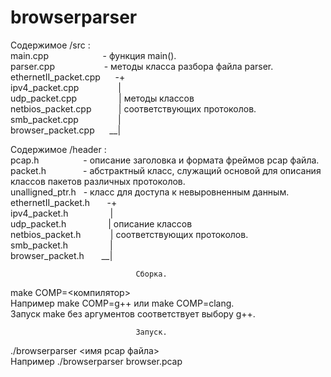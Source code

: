 # browserparser                                 

Содержимое /src :  
main.cpp &nbsp;&nbsp;&nbsp;&nbsp;&nbsp;&nbsp;&nbsp;&nbsp;&nbsp;&nbsp;&nbsp;&nbsp;&nbsp;&nbsp;&nbsp;&nbsp;&nbsp;&nbsp;&nbsp;&nbsp; - функция main().  
parser.cpp &nbsp;&nbsp;&nbsp;&nbsp;&nbsp;&nbsp;&nbsp;&nbsp;&nbsp;&nbsp;&nbsp;&nbsp;&nbsp;&nbsp;&nbsp;&nbsp;&nbsp;&nbsp;&nbsp;- методы класса разбора файла parser.  
ethernetII_packet.cpp &nbsp;&nbsp;&nbsp;&nbsp;&nbsp;-+  
ipv4_packet.cpp        &nbsp;&nbsp;&nbsp;&nbsp;&nbsp;&nbsp;&nbsp;&nbsp;&nbsp;&nbsp;&nbsp;&nbsp;&nbsp;&nbsp;&nbsp;|   
udp_packet.cpp         &nbsp;&nbsp;&nbsp;&nbsp;&nbsp;&nbsp;&nbsp;&nbsp;&nbsp;&nbsp;&nbsp;&nbsp;&nbsp;&nbsp;&nbsp;&nbsp;|  методы классов  
netbios_packet.cpp     &nbsp;&nbsp;&nbsp;&nbsp;&nbsp;&nbsp;&nbsp;&nbsp;&nbsp;&nbsp;|  соответствующих протоколов.  
smb_packet.cpp         &nbsp;&nbsp;&nbsp;&nbsp;&nbsp;&nbsp;&nbsp;&nbsp;&nbsp;&nbsp;&nbsp;&nbsp;&nbsp;&nbsp;&nbsp;|  
browser_packet.cpp   &nbsp;&nbsp;&nbsp;&nbsp;&nbsp;__|  
  
Содержимое /header :  
pcap.h               &nbsp;&nbsp;&nbsp;&nbsp;&nbsp;&nbsp;&nbsp;&nbsp;&nbsp;&nbsp;&nbsp;&nbsp;&nbsp;&nbsp;&nbsp;&nbsp; - описание заголовка и формата фреймов pcap файла.  
packet.h             &nbsp;&nbsp;&nbsp;&nbsp;&nbsp;&nbsp;&nbsp;&nbsp;&nbsp;&nbsp;&nbsp;&nbsp;&nbsp; - абстрактный класс, служащий основой для описания классов пакетов различных протоколов.  
unalligned_ptr.h     &nbsp;&nbsp;- класс для доступа к невыровненным данным.  
ethernetII_packet.h&nbsp;&nbsp;&nbsp;&nbsp;&nbsp;&nbsp; -+  
ipv4_packet.h        &nbsp;&nbsp;&nbsp;&nbsp;&nbsp;&nbsp;&nbsp;&nbsp;&nbsp;&nbsp;&nbsp;&nbsp;&nbsp;&nbsp;&nbsp;&nbsp;|   
udp_packet.h        &nbsp;&nbsp;&nbsp;&nbsp;&nbsp;&nbsp;&nbsp;&nbsp;&nbsp;&nbsp;&nbsp;&nbsp;&nbsp;&nbsp;&nbsp; |  описание классов  
netbios_packet.h    &nbsp;&nbsp;&nbsp;&nbsp;&nbsp;&nbsp;&nbsp;&nbsp;&nbsp;&nbsp; |  соответствующих протоколов.  
smb_packet.h         &nbsp;&nbsp;&nbsp;&nbsp;&nbsp;&nbsp;&nbsp;&nbsp;&nbsp;&nbsp;&nbsp;&nbsp;&nbsp;&nbsp;&nbsp;&nbsp;|  
browser_packet.h   &nbsp;&nbsp;&nbsp;&nbsp;&nbsp;&nbsp;__|  
  
                                Сборка.

make COMP=<компилятор>  
Например make COMP=g++ или make COMP=clang.  
Запуск make без аргументов соответствует выбору g++. 

                                Запуск.
                                
./browserparser <имя pcap файла>  
Например ./browserparser browser.pcap  
